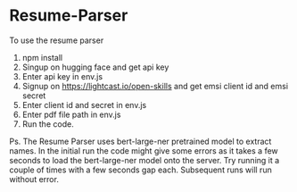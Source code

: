 # Resume-Parser
To use the resume parser
1) npm install
2) Singup on hugging face and get api key
3) Enter api key in env.js
4) Signup on https://lightcast.io/open-skills and
  get emsi client id and emsi secret
5) Enter client id and secret in env.js
6) Enter pdf file path in env.js
7) Run the code.

Ps. The Resume Parser uses bert-large-ner pretrained model to 
extract names. In the initial run the code might give some errors 
as it takes a few seconds to load the bert-large-ner model
onto the server. Try running it a couple of times with a few
seconds gap each. Subsequent runs will run without error.
